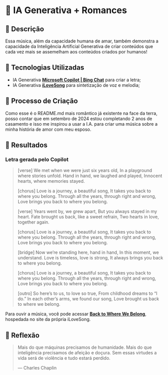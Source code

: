 # 🎹 IA Generativa + Romances

## 📒 Descrição
Essa música, além da capacidade humana de amar, também demonstra a capacidade da Inteligência Artificial Generativa de criar conteúdos que cada vez mais se assemelham aos conteúdos criados por humanos!

## 🤖 Tecnologias Utilizadas
- IA Generativa **[Microsoft Copilot | Bing Chat](https://copilot.microsoft.com)** para criar a letra;
- IA Generativa **[iLoveSong](https://ilovesong.ai/)** para sintetização de voz e melodia;

## 🧐 Processo de Criação
Como esse é o README.md mais romântico já existente na face da terra, posso contar que em setembro de 2024 estou completando 2 anos de casamento e isso me inspirou a usar a I.A. para criar uma música sobre a minha história de amor com meu esposo.

## 🚀 Resultados

### Letra gerada pelo Copilot

> [verse]
We met when we were just six years old,
In a playground where stories unfold.
Hand in hand, we laughed and played,
Innocent hearts, where memories stayed.
>
> [chorus]
Love is a journey, a beautiful song,
It takes you back to where you belong.
Through all the years, through right and wrong,
Love brings you back to where you belong.
>
>[verse]
Years went by, we grew apart,
But you always stayed in my heart.
Fate brought us back, like a sweet refrain,
Two hearts in love, together again.
>
>[chorus]
Love is a journey, a beautiful song,
It takes you back to where you belong.
Through all the years, through right and wrong,
Love brings you back to where you belong.
>
>[bridge]
Now we’re standing here, hand in hand,
In this moment, we understand.
Love is timeless, love is strong,
It always brings you back to where you belong.
>
>[chorus]
Love is a journey, a beautiful song,
It takes you back to where you belong.
Through all the years, through right and wrong,
Love brings you back to where you belong.
>
>[outro]
So here’s to us, to love so true,
From childhood dreams to “I do.”
In each other’s arms, we found our song,
Love brought us back to where we belong.

Para ouvir a música, você pode acessar **[Back to Where We Belong](https://ilovesong.ai/musics/1648868)**, hospedada no site da própria iLoveSong.

## 💭 Reflexão 

> Mais do que máquinas precisamos de humanidade.
>Mais do que inteligência precisamos de afeição e doçura.
>Sem essas virtudes a vida será de violência e tudo estará perdido.
>
>— Charles Chaplin
